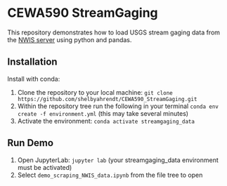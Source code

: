 # CEWA590 StreamGaging

This repository demonstrates how to load USGS stream gaging data from the [NWIS server](https://waterdata.usgs.gov/nwis) using python and pandas.

## Installation

Install with conda:

1. Clone the repository to your local machine: `git clone https://github.com/shelbyahrendt/CEWA590_StreamGaging.git`
2. Within the repository tree run the following in your terminal
`conda env create -f environment.yml` (this may take several minutes)
3. Activate the environment:
`conda activate streamgaging_data`

## Run Demo

1. Open JupyterLab: `jupyter lab` (your streamgaging_data environment must be activated)
2. Select `demo_scraping_NWIS_data.ipynb` from the file tree to open